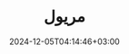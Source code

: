 ---
title: "مريول"
date: 2024-12-05T04:14:46+03:00
draft: false
pargraph1: "حافظ على نظافة ملابسك واحمِ نفسك من التلوث مراييل بتفصيل وتطريز حسب الطلب"
pargraph2: "
    تم تصميم مريولنا ليكون مريحًا وعمليًا في نفس الوقت. فهو مصنوع من قماش عالي الجودة يجمع بين المتانة والراحة، مما يضمن لك الراحة طوال يوم العمل. كما أنه مزود بجيوب متعددة لتخزين الأدوات والأجهزة الصغيرة، مما يسهل عليك الوصول إليها عند الحاجة.
"
heroImg: "../../images/product/Apron/main.png"
image1: "../../images/product/Apron/image1.png"
image2: "../../images/product/Apron/image2.png"
image3: "../../images/product/Apron/image3.png"
image4: "../../images/product/Apron/image4.png"
image5: "../../images/product/Apron/image5.png"
---